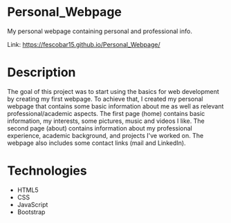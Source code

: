 # Personal_Webpage

My personal webpage containing personal and professional info.

Link: https://fescobar15.github.io/Personal_Webpage/

# Description

The goal of this project was to start using the basics for web development by creating my first webpage. To achieve that, I created my personal webpage that contains some basic information about me as well as relevant professional/academic aspects.
The first page (home) contains basic information, my interests, some pictures, music and videos I like.
The second page (about) contains information about my professional experience, academic background, and projects I've worked on.
The webpage also includes some contact links (mail and LinkedIn).

# Technologies

- HTML5
- CSS
- JavaScript
- Bootstrap
